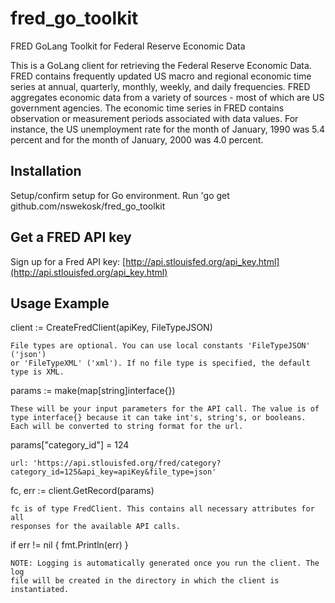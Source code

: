 # fred_go_toolkit
FRED GoLang Toolkit for Federal Reserve Economic Data

This is a GoLang client for retrieving the Federal Reserve Economic Data. FRED contains frequently updated US macro and regional economic time series at annual, quarterly, monthly, weekly, and daily frequencies. FRED aggregates economic data from a variety of sources - most of which are US government agencies. The economic time series in FRED contains observation or measurement periods associated with data values. For instance, the US unemployment rate for the month of January, 1990 was 5.4 percent and for the month of January, 2000 was 4.0 percent.

## Installation

   Setup/confirm setup for Go environment.
   Run 'go get github.com/nswekosk/fred_go_toolkit

## Get a FRED API key

Sign up for a Fred API key: [http://api.stlouisfed.org/api_key.html](http://api.stlouisfed.org/api_key.html)

## Usage Example

client := CreateFredClient(apiKey, FileTypeJSON)  

    File types are optional. You can use local constants 'FileTypeJSON' ('json')     
    or 'FileTypeXML' ('xml'). If no file type is specified, the default type is XML. 

params := make(map[string]interface{})

    These will be your input parameters for the API call. The value is of 
    type interface{} because it can take int's, string's, or booleans.    
    Each will be converted to string format for the url.                  

params["category_id"] = 124

    url: 'https://api.stlouisfed.org/fred/category?category_id=125&api_key=apiKey&file_type=json' 

fc, err := client.GetRecord(params)

    fc is of type FredClient. This contains all necessary attributes for all 
    responses for the available API calls.                                   


if err != nil {
  fmt.Println(err)
}

    NOTE: Logging is automatically generated once you run the client. The log  
    file will be created in the directory in which the client is instantiated. 
